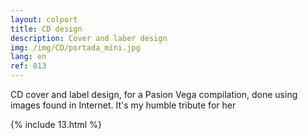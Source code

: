 ```yaml
---
layout: colport
title: CD design
description: Cover and laber design
img: /img/CD/portada_mini.jpg
lang: en
ref: 013
---
```


CD cover and label design, for a Pasion Vega compilation, done using images found in Internet. It's my humble tribute for her

{% include 13.html %}